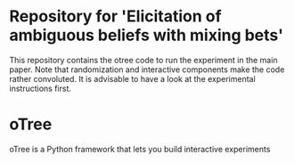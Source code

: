 # Repository for 'Elicitation of ambiguous beliefs with mixing bets'

This repository contains the otree code to run the experiment in the main paper. Note that randomization and interactive components make the code rather convoluted. It is advisable to have a look at the experimental instructions first.


# oTree

oTree is a Python framework that lets you build interactive experiments
